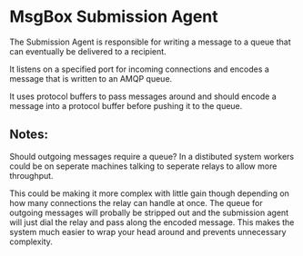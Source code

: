 MsgBox Submission Agent
=================================

The Submission Agent is responsible for writing a message to a queue that can eventually be delivered to a recipient.

It listens on a specified port for incoming connections and encodes a message that is written to an AMQP queue.

It uses protocol buffers to pass messages around and should encode a message into a protocol buffer before pushing it to the queue.

## Notes:

Should outgoing messages require a queue? In a distibuted system workers could be on seperate machines talking to seperate relays to allow more throughput.

This could be making it more complex with little gain though depending on how many connections the relay can handle at once. The queue for outgoing messages will probally be stripped out and the submission agent will just dial the relay and pass along the encoded message. This makes the system much easier to wrap your head around and prevents unnecessary complexity.